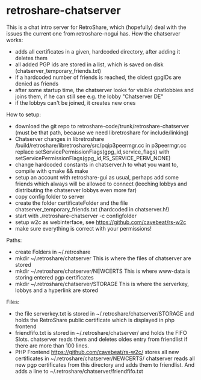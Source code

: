 retroshare-chatserver
=====================
This is a chat intro server for RetroShare, which (hopefully) deal with
the issues the current one from retroshare-nogui has.
How the chatserver works:
- adds all certificates in a given, hardcoded directory, after adding it 
  deletes them
- all added PGP ids are stored in a list, which is saved on disk 
  (chatserver_temporary_friends.txt)
- if a hardcoded number of friends is reached, the oldest gpgIDs are denied
  as friends
- after some startup time, the chatserver looks for visible chatlobbies and
  joins them, if he can still see e.g. the lobby "Chatserver DE"
- if the lobbys can't be joined, it creates new ones

How to setup:
- download the git repo to retroshare-code/trunk/retroshare-chatserver
  (must be that path, because we need libretroshare for include/linking)
- Chatserver changes in libretroshare
	/build/retroshare/libretroshare/src/pqip3peermgr.cc
	in p3peermgr.cc replace
	setServicePermissionFlags(gpg_id,service_flags)
	with 
	setServicePermissionFlags(gpg_id,RS_SERVICE_PERM_NONE) 
- change hardcoded constants in chatserver.h to what you want to, compile
  with qmake && make
- setup an account with retroshare-gui as usual, perhaps add some friends 
  which always will be allowed to connect (leeching lobbys and distributing 
  the chatserver lobbys even more far)
- copy config folder to server
- create the folder certificateFolder and the file chatserver_temporary_friends.txt
  (hardcoded in chatserver.h!)
- start with ./retroshare-chatserver -c configfolder
- setup w2c as webinterface, see https://github.com/cavebeat/rs-w2c
- make sure everything is correct with your permissions!

Paths:
- create Folders in ~/.retroshare
-  mkdir ~/.retroshare/chatserver This is where the files of chatserver are stored
-  mkdir ~/.retroshare/chatserver/NEWCERTS This is where www-data is storing entered pgp certificates
-  mkdir ~/.retroshare/chatserver/STORAGE This is where the serverkey, lobbys and a hyperlink are stored

Files: 
- the file serverkey.txt is stored in ~/.retroshare/chatserver/STORAGE and holds the RetroShare public certificate which is displayed in php frontend
- friendfifo.txt is stored in ~/.retroshare/chatserver/ and holds the FIFO Slots. chatserver reads them and deletes oldes entry from friendlist if there are more than 100 lines. 
- PHP Frontend https://github.com/cavebeat/rs-w2c/ stores all new certificates in ~/.retroshare/chatserver/NEWCERTS/
  chatserver reads all new pgp certificates from this directory and adds them to friendlist. And adds a line to ~/.retroshare/chatserver/friendfifo.txt

